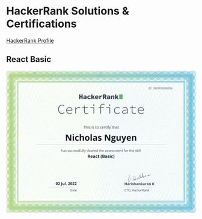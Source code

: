 # HackerRank Solutions & Certifications

[HackerRank Profile](https://www.hackerrank.com/NicholasNguyen81)

## React Basic 

<div align="center"> 
    <a href="https://www.hackerrank.com/certificates/38f8096b8e86">
        <img src="./Certificates/hackerrank-react.png">
    </a>
</div>